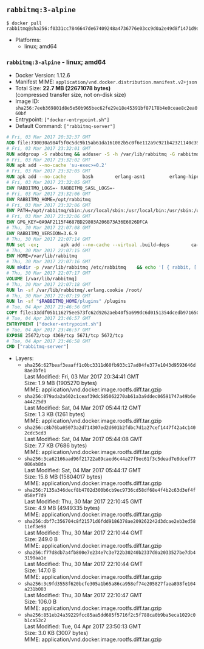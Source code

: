 ## `rabbitmq:3-alpine`

```console
$ docker pull rabbitmq@sha256:f0331cc7846647de67409248a4736776e03cc9d0a2e49d8f1471d9df776c6600
```

-	Platforms:
	-	linux; amd64

### `rabbitmq:3-alpine` - linux; amd64

-	Docker Version: 1.12.6
-	Manifest MIME: `application/vnd.docker.distribution.manifest.v2+json`
-	Total Size: **22.7 MB (22671078 bytes)**  
	(compressed transfer size, not on-disk size)
-	Image ID: `sha256:7eeb369801d8e5e50b965bec62fe29e18e45391bf87178b4e0ceae8c2ea060bf`
-	Entrypoint: `["docker-entrypoint.sh"]`
-	Default Command: `["rabbitmq-server"]`

```dockerfile
# Fri, 03 Mar 2017 20:32:37 GMT
ADD file:730030a984f5f0c5dc9b15ab61da161082b5c0f6e112a9c921b42321140c3927 in / 
# Fri, 03 Mar 2017 23:32:01 GMT
RUN addgroup -S rabbitmq && adduser -S -h /var/lib/rabbitmq -G rabbitmq rabbitmq
# Fri, 03 Mar 2017 23:32:02 GMT
RUN apk add --no-cache 'su-exec>=0.2'
# Fri, 03 Mar 2017 23:32:05 GMT
RUN apk add --no-cache 		bash 		erlang-asn1 		erlang-hipe 		erlang-crypto 		erlang-eldap 		erlang-inets 		erlang-mnesia 		erlang 		erlang-os-mon 		erlang-public-key 		erlang-sasl 		erlang-ssl 		erlang-syntax-tools 		erlang-xmerl
# Fri, 03 Mar 2017 23:32:05 GMT
ENV RABBITMQ_LOGS=- RABBITMQ_SASL_LOGS=-
# Fri, 03 Mar 2017 23:32:06 GMT
ENV RABBITMQ_HOME=/opt/rabbitmq
# Fri, 03 Mar 2017 23:32:06 GMT
ENV PATH=/opt/rabbitmq/sbin:/usr/local/sbin:/usr/local/bin:/usr/sbin:/usr/bin:/sbin:/bin
# Fri, 03 Mar 2017 23:32:06 GMT
ENV GPG_KEY=0A9AF2115F4687BD29803A206B73A36E6026DFCA
# Thu, 30 Mar 2017 22:07:08 GMT
ENV RABBITMQ_VERSION=3.6.9
# Thu, 30 Mar 2017 22:07:14 GMT
RUN set -ex; 		apk add --no-cache --virtual .build-deps 		ca-certificates 		gnupg 		libressl 		tar 		xz 	; 		wget -O rabbitmq-server.tar.xz "https://www.rabbitmq.com/releases/rabbitmq-server/v${RABBITMQ_VERSION}/rabbitmq-server-generic-unix-${RABBITMQ_VERSION}.tar.xz"; 	wget -O rabbitmq-server.tar.xz.asc "https://www.rabbitmq.com/releases/rabbitmq-server/v${RABBITMQ_VERSION}/rabbitmq-server-generic-unix-${RABBITMQ_VERSION}.tar.xz.asc"; 		export GNUPGHOME="$(mktemp -d)"; 	gpg --keyserver ha.pool.sks-keyservers.net --recv-keys "$GPG_KEY"; 	gpg --batch --verify rabbitmq-server.tar.xz.asc rabbitmq-server.tar.xz; 	rm -r "$GNUPGHOME" rabbitmq-server.tar.xz.asc; 		mkdir -p "$RABBITMQ_HOME"; 	tar 		--extract 		--verbose 		--file rabbitmq-server.tar.xz 		--directory "$RABBITMQ_HOME" 		--strip-components 1 	; 	rm rabbitmq-server.tar.xz; 		grep -qE '^SYS_PREFIX=\$\{RABBITMQ_HOME\}$' "$RABBITMQ_HOME/sbin/rabbitmq-defaults"; 	sed -ri 's!^(SYS_PREFIX=).*$!\1!g' "$RABBITMQ_HOME/sbin/rabbitmq-defaults"; 	grep -qE '^SYS_PREFIX=$' "$RABBITMQ_HOME/sbin/rabbitmq-defaults"; 		apk del .build-deps
# Thu, 30 Mar 2017 22:07:15 GMT
ENV HOME=/var/lib/rabbitmq
# Thu, 30 Mar 2017 22:07:16 GMT
RUN mkdir -p /var/lib/rabbitmq /etc/rabbitmq 	&& echo '[ { rabbit, [ { loopback_users, [ ] } ] } ].' > /etc/rabbitmq/rabbitmq.config 	&& chown -R rabbitmq:rabbitmq /var/lib/rabbitmq /etc/rabbitmq 	&& chmod -R 777 /var/lib/rabbitmq /etc/rabbitmq
# Thu, 30 Mar 2017 22:07:17 GMT
VOLUME [/var/lib/rabbitmq]
# Thu, 30 Mar 2017 22:07:18 GMT
RUN ln -sf /var/lib/rabbitmq/.erlang.cookie /root/
# Thu, 30 Mar 2017 22:07:19 GMT
RUN ln -sf "$RABBITMQ_HOME/plugins" /plugins
# Tue, 04 Apr 2017 23:46:56 GMT
COPY file:33ddf05b116275ee573fc62d9262aeb40f5a699dc6d0151354dcedb97165084a in /usr/local/bin/ 
# Tue, 04 Apr 2017 23:46:57 GMT
ENTRYPOINT ["docker-entrypoint.sh"]
# Tue, 04 Apr 2017 23:46:57 GMT
EXPOSE 25672/tcp 4369/tcp 5671/tcp 5672/tcp
# Tue, 04 Apr 2017 23:46:58 GMT
CMD ["rabbitmq-server"]
```

-	Layers:
	-	`sha256:627beaf3eaaff1c0bc3311d60fb933c17ad04fe377e1043d9593646d8ae3bfe1`  
		Last Modified: Fri, 03 Mar 2017 20:34:41 GMT  
		Size: 1.9 MB (1905270 bytes)  
		MIME: application/vnd.docker.image.rootfs.diff.tar.gzip
	-	`sha256:079ada2a602c1ceaf39dc585062270ab61a3a9ddec06591747a49b6ea44225d9`  
		Last Modified: Sat, 04 Mar 2017 05:44:12 GMT  
		Size: 1.3 KB (1261 bytes)  
		MIME: application/vnd.docker.image.rootfs.diff.tar.gzip
	-	`sha256:c8b76ba05073a2d714307ed2d601b2fdbc7d1a27cef1447f42a4c1402cdc5cd3`  
		Last Modified: Sat, 04 Mar 2017 05:44:08 GMT  
		Size: 7.7 KB (7686 bytes)  
		MIME: application/vnd.docker.image.rootfs.diff.tar.gzip
	-	`sha256:3ca62166aad96f21722a89caed6c44a27f9ec61f3c5dead7e8dcef77086ab8da`  
		Last Modified: Sat, 04 Mar 2017 05:44:17 GMT  
		Size: 15.8 MB (15804017 bytes)  
		MIME: application/vnd.docker.image.rootfs.diff.tar.gzip
	-	`sha256:7135a346decf8b4702d300b6cb9ec9736cd58df68e4f4b2c63d3ef4f058ef7d9`  
		Last Modified: Thu, 30 Mar 2017 22:10:45 GMT  
		Size: 4.9 MB (4949335 bytes)  
		MIME: application/vnd.docker.image.rootfs.diff.tar.gzip
	-	`sha256:dbf7c356704c8f21571d6fdd9186378ae209262242d3dcae2eb3ed5811ef3e98`  
		Last Modified: Thu, 30 Mar 2017 22:10:44 GMT  
		Size: 249.0 B  
		MIME: application/vnd.docker.image.rootfs.diff.tar.gzip
	-	`sha256:f77d8db7a4fb800e7e234e7c3e722b30240b2337d0a2033527be7db43190aa1e`  
		Last Modified: Thu, 30 Mar 2017 22:10:44 GMT  
		Size: 147.0 B  
		MIME: application/vnd.docker.image.rootfs.diff.tar.gzip
	-	`sha256:3c9fd3558f620bcfe305a1b65a86ca958ef74e205827faea898fe104a231b003`  
		Last Modified: Thu, 30 Mar 2017 22:10:47 GMT  
		Size: 106.0 B  
		MIME: application/vnd.docker.image.rootfs.diff.tar.gzip
	-	`sha256:851eb24a39229fcc85aa5dd685f5716f2c5f788ca0b9ba5eca1029c0b1ca53c2`  
		Last Modified: Tue, 04 Apr 2017 23:50:13 GMT  
		Size: 3.0 KB (3007 bytes)  
		MIME: application/vnd.docker.image.rootfs.diff.tar.gzip
